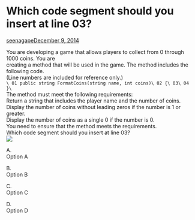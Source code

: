 ﻿Which code segment should you insert at line 03?
================================================

[seenagape](https://www.briefmenow.org/microsoft/author/seenagape/ "View all posts by seenagape")[December 9, 2014](https://www.briefmenow.org/microsoft/which-code-segment-should-you-insert-at-line-03-36/ "Permalink to Which code segment should you insert at line 03?")

You are developing a game that allows players to collect from 0 through 1000 coins. You are\
creating a method that will be used in the game. The method includes the following code.\
(Line numbers are included for reference only.)\
`\
01 public string FormatCoins(string name, int coins)\
02 {\
03\
04 }\
`\
The method must meet the following requirements:\
Return a string that includes the player name and the number of coins.\
Display the number of coins without leading zeros if the number is 1 or greater.\
Display the number of coins as a single 0 if the number is 0.\
You need to ensure that the method meets the requirements.\
Which code segment should you insert at line 03?\
[![](https://cdn.briefmenow.org/wp-content/uploads/70-483-v2/192.jpg)](https://cdn.briefmenow.org/wp-content/uploads/70-483-v2/192.jpg)

A.\
Option A

B.\
Option B

C.\
Option C

D.\
Option D
